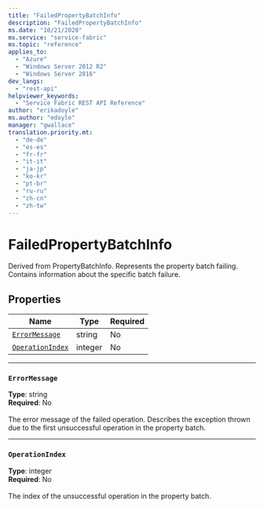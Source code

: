```yaml
---
title: "FailedPropertyBatchInfo"
description: "FailedPropertyBatchInfo"
ms.date: "10/21/2020"
ms.service: "service-fabric"
ms.topic: "reference"
applies_to: 
  - "Azure"
  - "Windows Server 2012 R2"
  - "Windows Server 2016"
dev_langs: 
  - "rest-api"
helpviewer_keywords: 
  - "Service Fabric REST API Reference"
author: "erikadoyle"
ms.author: "edoyle"
manager: "gwallace"
translation.priority.mt: 
  - "de-de"
  - "es-es"
  - "fr-fr"
  - "it-it"
  - "ja-jp"
  - "ko-kr"
  - "pt-br"
  - "ru-ru"
  - "zh-cn"
  - "zh-tw"
---
```

# FailedPropertyBatchInfo

Derived from PropertyBatchInfo. Represents the property batch failing. Contains information about the specific batch failure.

## Properties
| Name | Type | Required |
| --- | --- | --- |
| [`ErrorMessage`](#errormessage) | string | No |
| [`OperationIndex`](#operationindex) | integer | No |

____
### `ErrorMessage`
__Type__: string <br/>
__Required__: No<br/>
<br/>
The error message of the failed operation. Describes the exception thrown due to the first unsuccessful operation in the property batch.

____
### `OperationIndex`
__Type__: integer <br/>
__Required__: No<br/>
<br/>
The index of the unsuccessful operation in the property batch.
